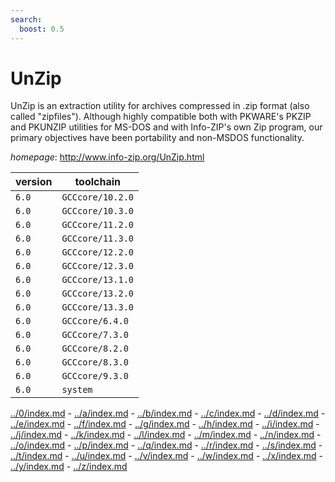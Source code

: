 ```yaml
---
search:
  boost: 0.5
---
```

# UnZip

UnZip is an extraction utility for archives compressed in .zip format (also called "zipfiles"). Although highly compatible both with PKWARE's PKZIP and PKUNZIP utilities for MS-DOS and with Info-ZIP's own Zip program, our primary objectives have been portability and non-MSDOS functionality.

*homepage*: <http://www.info-zip.org/UnZip.html>

version | toolchain
--------|----------
``6.0`` | ``GCCcore/10.2.0``
``6.0`` | ``GCCcore/10.3.0``
``6.0`` | ``GCCcore/11.2.0``
``6.0`` | ``GCCcore/11.3.0``
``6.0`` | ``GCCcore/12.2.0``
``6.0`` | ``GCCcore/12.3.0``
``6.0`` | ``GCCcore/13.1.0``
``6.0`` | ``GCCcore/13.2.0``
``6.0`` | ``GCCcore/13.3.0``
``6.0`` | ``GCCcore/6.4.0``
``6.0`` | ``GCCcore/7.3.0``
``6.0`` | ``GCCcore/8.2.0``
``6.0`` | ``GCCcore/8.3.0``
``6.0`` | ``GCCcore/9.3.0``
``6.0`` | ``system``

[../0/index.md](0) - [../a/index.md](a) - [../b/index.md](b) - [../c/index.md](c) - [../d/index.md](d) - [../e/index.md](e) - [../f/index.md](f) - [../g/index.md](g) - [../h/index.md](h) - [../i/index.md](i) - [../j/index.md](j) - [../k/index.md](k) - [../l/index.md](l) - [../m/index.md](m) - [../n/index.md](n) - [../o/index.md](o) - [../p/index.md](p) - [../q/index.md](q) - [../r/index.md](r) - [../s/index.md](s) - [../t/index.md](t) - [../u/index.md](u) - [../v/index.md](v) - [../w/index.md](w) - [../x/index.md](x) - [../y/index.md](y) - [../z/index.md](z)

